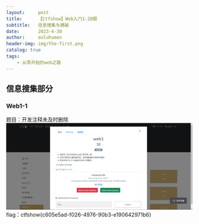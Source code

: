 ```yaml
---
layout:     post   				    
title:      【Ctfshow】Web入门1-20题		
subtitle:   信息搜集与爆破
date:       2023-4-30 				
author:     ouluhumen 						
header-img: img/the-first.png 	
catalog: true 						
tags:								
    - 从零开始的web之路
---
```


## 信息搜集部分
### Web1-1
题目：开发注释未及时删除
![好像图片没有加载出来呢](/img/ctfshow/web/web1-1.png)
flag：ctfshow{c605e5ad-f026-4976-90b3-e190642971b6}
